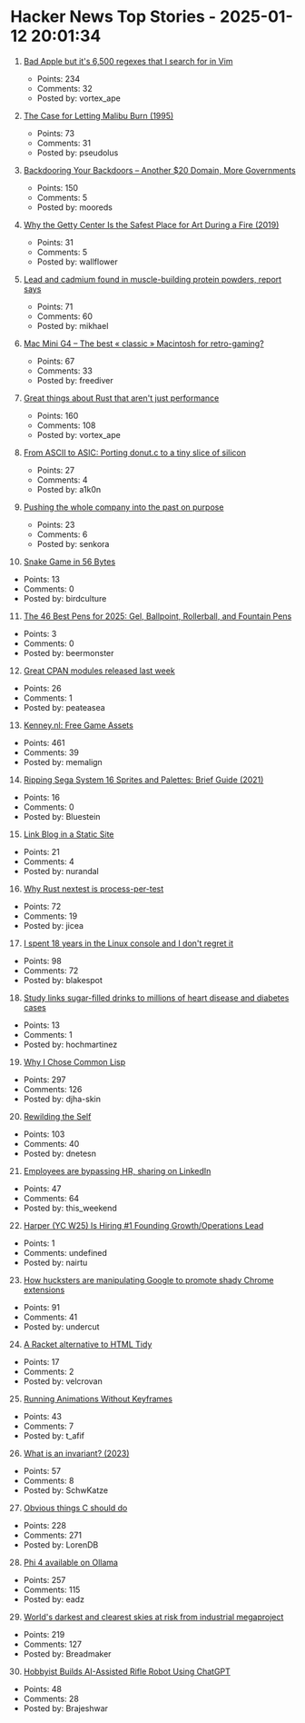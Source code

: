 # Hacker News Top Stories - 2025-01-12 20:01:34

1. [Bad Apple but it's 6,500 regexes that I search for in Vim](https://eieio.games/blog/bad-apple-with-regex-in-vim/)
   - Points: 234
   - Comments: 32
   - Posted by: vortex_ape

2. [The Case for Letting Malibu Burn (1995)](https://longreads.com/2018/12/04/the-case-for-letting-malibu-burn/)
   - Points: 73
   - Comments: 31
   - Posted by: pseudolus

3. [Backdooring Your Backdoors – Another $20 Domain, More Governments](https://labs.watchtowr.com/more-governments-backdoors-in-your-backdoors/)
   - Points: 150
   - Comments: 5
   - Posted by: mooreds

4. [Why the Getty Center Is the Safest Place for Art During a Fire (2019)](https://www.getty.edu/news/why-the-getty-center-is-the-safest-place-for-art-during-a-fire/)
   - Points: 31
   - Comments: 5
   - Posted by: wallflower

5. [Lead and cadmium found in muscle-building protein powders, report says](https://www.wqow.com/health-watch/lead-and-cadmium-found-in-muscle-building-protein-powders-report-says/article_882063dc-8b86-5437-ac52-49530da83de0.html)
   - Points: 71
   - Comments: 60
   - Posted by: mikhael

6. [Mac Mini G4 – The best « classic » Macintosh for retro-gaming?](https://www.xtof.info/MacMiniG4-the-best-classic-macintosh-for-retrogaming.html)
   - Points: 67
   - Comments: 33
   - Posted by: freediver

7. [Great things about Rust that aren't just performance](https://ntietz.com/blog/great-things-about-rust-beyond-perf/)
   - Points: 160
   - Comments: 108
   - Posted by: vortex_ape

8. [From ASCII to ASIC: Porting donut.c to a tiny slice of silicon](https://www.a1k0n.net/2025/01/10/tiny-tapeout-donut.html)
   - Points: 27
   - Comments: 4
   - Posted by: a1k0n

9. [Pushing the whole company into the past on purpose](https://rachelbythebay.com/w/2025/01/09/lag/)
   - Points: 23
   - Comments: 6
   - Posted by: senkora

10. [Snake Game in 56 Bytes](https://github.com/donno2048/snake)
   - Points: 13
   - Comments: 0
   - Posted by: birdculture

11. [The 46 Best Pens for 2025: Gel, Ballpoint, Rollerball, and Fountain Pens](https://www.jetpens.com/blog/The-46-Best-Pens-for-2025-Gel-Ballpoint-Rollerball-and-Fountain-Pens/pt/974)
   - Points: 3
   - Comments: 0
   - Posted by: beermonster

12. [Great CPAN modules released last week](https://niceperl.blogspot.com/2025/01/dxxx-20-great-cpan-modules-released.html)
   - Points: 26
   - Comments: 1
   - Posted by: peateasea

13. [Kenney.nl: Free Game Assets](https://www.kenney.nl/)
   - Points: 461
   - Comments: 39
   - Posted by: memalign

14. [Ripping Sega System 16 Sprites and Palettes: Brief Guide (2021)](http://reassembler.blogspot.com/)
   - Points: 16
   - Comments: 0
   - Posted by: Bluestein

15. [Link Blog in a Static Site](http://rednafi.com/misc/link_blog/)
   - Points: 21
   - Comments: 4
   - Posted by: nurandal

16. [Why Rust nextest is process-per-test](https://sunshowers.io/posts/nextest-process-per-test/)
   - Points: 72
   - Comments: 19
   - Posted by: jicea

17. [I spent 18 years in the Linux console and I don't regret it](https://eugene-andrienko.com/en/it/2024/01/02/life-in-console)
   - Points: 98
   - Comments: 72
   - Posted by: blakespot

18. [Study links sugar-filled drinks to millions of heart disease and diabetes cases](https://bgr.com/science/study-links-sugar-filled-drinks-to-millions-of-heart-disease-and-diabetes-cases-each-year/)
   - Points: 13
   - Comments: 1
   - Posted by: hochmartinez

19. [Why I Chose Common Lisp](https://blog.djhaskin.com/blog/why-i-chose-common-lisp/)
   - Points: 297
   - Comments: 126
   - Posted by: djha-skin

20. [Rewilding the Self](https://worldsensorium.com/rewilding-the-self/)
   - Points: 103
   - Comments: 40
   - Posted by: dnetesn

21. [Employees are bypassing HR, sharing on LinkedIn](https://www.businessinsider.com/new-worker-uprising-hr-out-toxicity-bullying-linkedin-in-2025-1)
   - Points: 47
   - Comments: 64
   - Posted by: this_weekend

22. [Harper (YC W25) Is Hiring #1 Founding Growth/Operations Lead](https://www.ycombinator.com/companies/harper/jobs/VUe2K9r-founding-operations-lead)
   - Points: 1
   - Comments: undefined
   - Posted by: nairtu

23. [How hucksters are manipulating Google to promote shady Chrome extensions](https://arstechnica.com/security/2025/01/googles-chrome-web-store-has-a-serious-spam-problem-promoting-shady-extensions/)
   - Points: 91
   - Comments: 41
   - Posted by: undercut

24. [A Racket alternative to HTML Tidy](https://joeldueck.com/what-about/html-printer/index.html)
   - Points: 17
   - Comments: 2
   - Posted by: velcrovan

25. [Running Animations Without Keyframes](https://css-tip.com/animation-without-keyframes/)
   - Points: 43
   - Comments: 7
   - Posted by: t_afif

26. [What is an invariant? (2023)](https://matklad.github.io/2023/10/06/what-is-an-invariant.html)
   - Points: 57
   - Comments: 8
   - Posted by: SchwKatze

27. [Obvious things C should do](https://www.digitalmars.com/articles/Cobvious.html)
   - Points: 228
   - Comments: 271
   - Posted by: LorenDB

28. [Phi 4 available on Ollama](https://ollama.com/library/phi4)
   - Points: 257
   - Comments: 115
   - Posted by: eadz

29. [World's darkest and clearest skies at risk from industrial megaproject](https://www.eso.org/public/news/eso2501/)
   - Points: 219
   - Comments: 127
   - Posted by: Breadmaker

30. [Hobbyist Builds AI-Assisted Rifle Robot Using ChatGPT](https://www.zmescience.com/science/news-science/hobbyist-builds-ai-assisted-rifle/)
   - Points: 48
   - Comments: 28
   - Posted by: Brajeshwar

